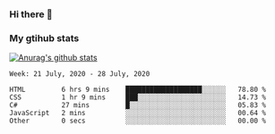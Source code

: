 ### Hi there 👋

### My gtihub stats

[![Anurag's github stats](https://github-readme-stats.vercel.app/api?username=gaozhidong)](https://github.com/gaozhidong/github-readme-stats)

<!--START_SECTION:waka-->
```text
Week: 21 July, 2020 - 28 July, 2020

HTML         6 hrs 9 mins    ███████████████████░░░░░░   78.80 % 
CSS          1 hr 9 mins     ███░░░░░░░░░░░░░░░░░░░░░░   14.73 % 
C#           27 mins         █░░░░░░░░░░░░░░░░░░░░░░░░   05.83 % 
JavaScript   2 mins          ░░░░░░░░░░░░░░░░░░░░░░░░░   00.64 % 
Other        0 secs          ░░░░░░░░░░░░░░░░░░░░░░░░░   00.00 %
```
<!--END_SECTION:waka-->